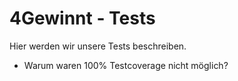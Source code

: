# 4Gewinnt - Tests

Hier werden wir unsere Tests beschreiben. 

* Warum waren 100% Testcoverage nicht möglich?